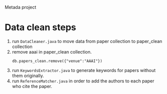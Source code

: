 Metada project

# Data clean steps

1. run `DataCleaner.java` to move data from paper collection to paper_clean collection
2. remove aaai in paper_clean collection. 
	```
	db.papers_clean.remove({"venue":"AAAI"})
	```
3. run `KeywordsExtractor.java` to generate keywords for papers without them originally.
4. run `ReferenceMatcher.java` in order to add the authors to each paper who cite the paper.